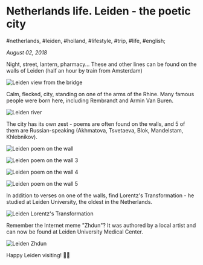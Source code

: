 # Netherlands life. Leiden - the poetic city

#netherlands, #leiden, #holland, #lifestyle, #trip, #life, #english;

_August 02, 2018_

Night, street, lantern, pharmacy...
These and other lines can be found on the walls of Leiden (half an hour by train from Amsterdam)

![Leiden view from the bridge](/images/netherlands-life-leiden-the-poetic-city/1.jpg "Leiden view from the bridge")

Calm, flecked, city, standing on one of the arms of the Rhine. Many famous people were born here, including Rembrandt and Armin Van Buren.

![Leiden river](/images/netherlands-life-leiden-the-poetic-city/3.jpg "Leiden river")

The city has its own zest - poems are often found on the walls, and 5 of them are Russian-speaking (Akhmatova, Tsvetaeva, Blok, Mandelstam, Khlebnikov). 

![Leiden poem on the wall](/images/netherlands-life-leiden-the-poetic-city/2.jpg "Leiden poem on the wall")

![Leiden poem on the wall 3](/images/netherlands-life-leiden-the-poetic-city/4.jpg "Leiden poem on the wall 3")

![Leiden poem on the wall 4](/images/netherlands-life-leiden-the-poetic-city/5.jpg "Leiden poem on the wall 4")

![Leiden poem on the wall 5](/images/netherlands-life-leiden-the-poetic-city/6.jpg "Leiden poem on the wall 5")

In addition to verses on one of the walls, find Lorentz's Transformation - he studied at Leiden University, the oldest in the Netherlands.

![Leiden Lorentz's Transformation](/images/netherlands-life-leiden-the-poetic-city/7.jpg "Leiden Lorentz's Transformation")

Remember the Internet meme "Zhdun"? It was authored by a local artist and can now be found at Leiden University Medical Center.

![Leiden Zhdun](/images/netherlands-life-leiden-the-poetic-city/8.jpg "Leiden Zhdun")

Happy Leiden visiting! ✌🏼
